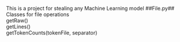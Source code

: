 This is a project for stealing any Machine Learning model
##File.py##
Classes for file operations   
getRaw()   
getLines()   
getTokenCounts(tokenFile, separator)   
